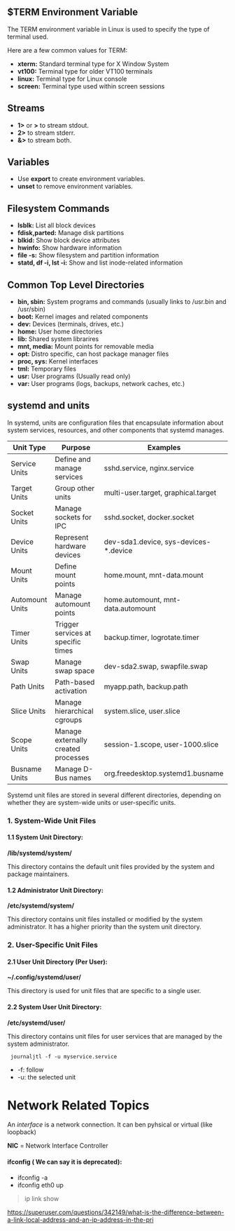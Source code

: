 $TERM Environment Variable
-------- 

The TERM environment variable in Linux is used to specify the type of terminal used.

Here are a few common values for TERM:

* **xterm:** Standard terminal type for X Window System
* **vt100:** Terminal type for older VT100 terminals
* **linux:** Terminal type for Linux console
* **screen:** Terminal type used within screen sessions

Streams
---
* **1>** or **>** to stream stdout.
* **2>** to stream stderr.
* **&>** to stream both.

Variables
----
* Use **export** to create environment variables.
* **unset** to remove environment variables.

Filesystem Commands
-------
- **lsblk:** List all block devices
- **fdisk,parted:** Manage disk partitions
- **blkid:** Show block device attributes
- **hwinfo:** Show hardware information
- **file -s:** Show filesystem and partition information
- **statd, df -i, lst -i:** Show and list inode-related information

Common Top Level Directories
---
- **bin, sbin:** System programs and commands (usually links to /usr.bin and /usr/sbin)
- **boot:** Kernel images and related components
- **dev:** Devices (terminals, drives, etc.)
- **home:** User home directories
- **lib:** Shared system librarires
- **mnt, media:** Mount points for removable media
- **opt:** Distro specific, can host package manager files
- **proc, sys:** Kernel interfaces
- **tml:** Temporary files
- **usr:** User programs (Usually read only)
- **var:** User programs (logs, backups, network caches, etc.)

systemd and units
----
In systemd, units are configuration files that encapsulate information about system services, resources, and other components that systemd manages.
  
| Unit Type |	Purpose	| Examples |
| ----------|-----------|----------|
Service Units|	Define and manage services | sshd.service, nginx.service
Target Units|	Group other units	|multi-user.target, graphical.target
Socket Units|	Manage sockets for IPC	|sshd.socket, docker.socket
Device Units|	Represent hardware devices	|dev-sda1.device, sys-devices-*.device
Mount Units|	Define mount points	|home.mount, mnt-data.mount
Automount Units|	Manage automount points	|home.automount, mnt-data.automount
Timer Units|	Trigger services at specific times	|backup.timer, logrotate.timer
Swap Units|	Manage swap space	|dev-sda2.swap, swapfile.swap
Path Units|	Path-based activation	|myapp.path, backup.path
Slice Units|	Manage hierarchical cgroups	|system.slice, user.slice
Scope Units|	Manage externally created processes	|session-1.scope, user-1000.slice
Busname Units|	Manage D-Bus names	|org.freedesktop.systemd1.busname

Systemd unit files are stored in several different directories, depending on whether they are system-wide units or user-specific units.

### 1. System-Wide Unit Files

#### 1.1 System Unit Directory:

**/lib/systemd/system/**

This directory contains the default unit files provided by the system and package maintainers.

#### 1.2 Administrator Unit Directory:

**/etc/systemd/system/**

This directory contains unit files installed or modified by the system administrator. It has a higher priority than the system unit directory.

### 2. User-Specific Unit Files

#### 2.1 User Unit Directory (Per User):

**~/.config/systemd/user/**

This directory is used for unit files that are specific to a single user.

#### 2.2 System User Unit Directory:

**/etc/systemd/user/**

This directory contains unit files for user services that are managed by the system administrator.

     journaljtl -f -u myservice.service

- -f: follow 
- -u: the selected unit

Network Related Topics
====
An *interface* is a network connection. It can ben pyhsical or virtual (like loopback)

**NIC** = Network Interface Controller

#### ifconfig ( We can say it is deprecated):
- ifconfig -a
- ifconfig  eth0 up

> ip link show


https://superuser.com/questions/342149/what-is-the-difference-between-a-link-local-address-and-an-ip-address-in-the-pri
